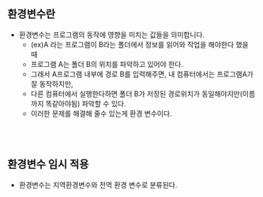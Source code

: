 ## 환경변수란
- 환경변수는 프로그램의 동작에 영향을 미치는 값들을 의미합니다. 
  - (ex)A 라는 프로그램이 B라는 폴더에서 정보를 읽어와 작업을 해야한다 했을 때
  - 프로그램 A는 폴더 B의 위치를 파악하고 있어야 한다. 
  - 그래서 A프로그램 내부에 경로 B를 입력해주면, 내 컴퓨터에서는 프로그램A가 잘 동작하지만, 
  - 다른 컴퓨터에서 실행한다하면 폴더 B가 저장된 경로위치가 동일해야지만(이름까지 똑같아야됨) 파악할 수 있다. 
  - 이러한 문제를 해결해 줄수 있는게 환경 변수이다. 

<br></br>

## 환경변수 임시 적용
 - 환경변수는 지역환경변수와 전역 환경 변수로 분류된다. 
